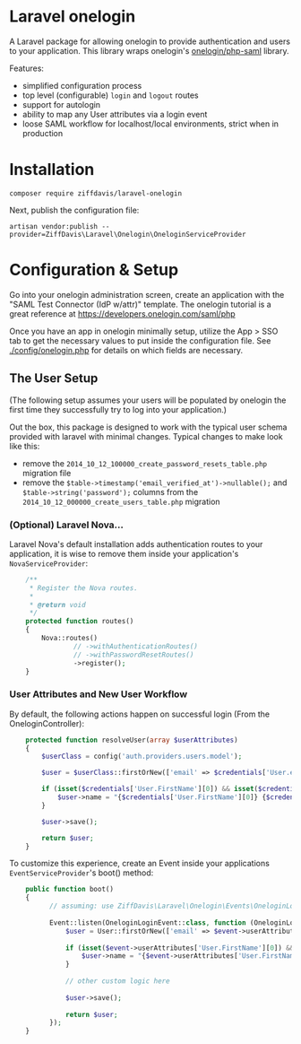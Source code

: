 # Laravel onelogin

A Laravel package for allowing onelogin to provide authentication and users to your application. This
library wraps onelogin's [onelogin/php-saml](https://github.com/onelogin/php-saml) library.

Features:
- simplified configuration process
- top level (configurable) `login` and `logout` routes
- support for autologin
- ability to map any User attributes via a login event
- loose SAML workflow for localhost/local environments, strict when in production

# Installation

    composer require ziffdavis/laravel-onelogin

Next, publish the configuration file:

    artisan vendor:publish --provider=ZiffDavis\Laravel\Onelogin\OneloginServiceProvider

# Configuration & Setup

Go into your onelogin administration screen, create an application with the
"SAML Test Connector (IdP w/attr)" template.  The onelogin tutorial is a great reference at
https://developers.onelogin.com/saml/php

Once you have an app in onelogin minimally setup, utilize the App > SSO tab to get the necessary
values to put inside the configuration file. See [./config/onelogin.php](./config/onelogin.php)
for details on which fields are necessary.

## The User Setup

(The following setup assumes your users will be populated by onelogin the first time they
successfully try to log into your application.)

Out the box, this package is designed to work with the typical user schema provided with laravel with
minimal changes.  Typical changes to make look like this:

- remove the `2014_10_12_100000_create_password_resets_table.php` migration file
- remove the `$table->timestamp('email_verified_at')->nullable();` and `$table->string('password');` columns from the `2014_10_12_000000_create_users_table.php` migration

### (Optional) Laravel Nova...

Laravel Nova's default installation adds authentication routes to your application, it is wise to remove them
inside your application's `NovaServiceProvider`:

```php
    /**
     * Register the Nova routes.
     *
     * @return void
     */
    protected function routes()
    {
        Nova::routes()
                // ->withAuthenticationRoutes()
                // ->withPasswordResetRoutes()
                ->register();
    }
``` 

### User Attributes and New User Workflow

By default, the following actions happen on successful login (From the OneloginController):

```php
    protected function resolveUser(array $userAttributes)
    {
        $userClass = config('auth.providers.users.model');

        $user = $userClass::firstOrNew(['email' => $credentials['User.email'][0]]);

        if (isset($credentials['User.FirstName'][0]) && isset($credentials['User.LastName'][0])) {
            $user->name = "{$credentials['User.FirstName'][0]} {$credentials['User.LastName'][0]}";
        }

        $user->save();

        return $user;
    }
```

To customize this experience, create an Event inside your applications `EventServiceProvider`'s boot() method:

```php
    public function boot()
    {
          // assuming: use ZiffDavis\Laravel\Onelogin\Events\OneloginLoginEvent;
          
          Event::listen(OneloginLoginEvent::class, function (OneloginLoginEvent $event) {
              $user = User::firstOrNew(['email' => $event->userAttributes['User.email'][0]]);
  
              if (isset($event->userAttributes['User.FirstName'][0]) && isset($event->userAttributes['User.LastName'][0])) {
                  $user->name = "{$event->userAttributes['User.FirstName'][0]} {$event->userAttributes['User.LastName'][0]}";
              }
              
              // other custom logic here
  
              $user->save();
  
              return $user;
          });
    }
```
